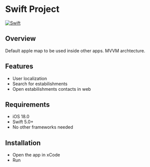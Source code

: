 # Swift Project

[![Swift](https://img.shields.io/badge/Swift-5.0-orange.svg?style=flat-square)](https://swift.org)

## Overview

Default apple map to be used inside other apps. MVVM archtecture.

## Features

- User localization
- Search for estabilishments
- Open estabilishments contacts in web

## Requirements

- iOS 18.0
- Swift 5.0+
- No other frameworks needed

## Installation

- Open the app in xCode
- Run
